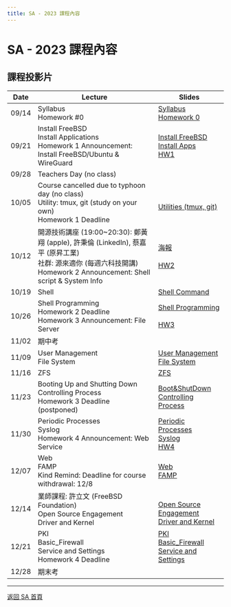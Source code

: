 ```yaml
---
title: SA - 2023 課程內容
---
```


# SA - 2023 課程內容

## 課程投影片

| Date  | Lecture                                                                                                                                                                    | Slides                                                                                                                                   |
| ----- | -------------------------------------------------------------------------------------------------------------------------------------------------------------------------- | ---------------------------------------------------------------------------------------------------------------------------------------- |
| 09/14 | Syllabus<br>Homework #0                                                                                                                                                    | [Syllabus](slides/00_Syllabus.pdf)<br>[Homework 0](slides/00_Homework_0.pdf)                                                             |
| 09/21 | Install FreeBSD<br>Install Applications<br>Homework 1 Announcement: Install FreeBSD/Ubuntu & WireGuard                                                                     | [Install FreeBSD](slides/01_Install_FreeBSD.pdf)<br>[Install Apps](slides/02_Installing_Applications.pdf)<br>[HW1](slides/HW1.pdf)       |
| 09/28 | Teachers Day (no class)                                                                                                                                                    |                                                                                                                                          |
| 10/05 | Course cancelled due to typhoon day (no class)<br>Utility: tmux, git (study on your own)<br>Homework 1 Deadline                                                            | <br>[Utilities (tmux, git)](slides/05_Utilities_tmux_git.pdf)                                                                            |
| 10/12 | 開源技術講座 (19:00~20:30): 鄭黃翔 (apple), 許秉倫 (LinkedIn), 蔡嘉平 (原昇工業)<br>社群: 源來適你 (每週六科技開講)<br>Homework 2 Announcement: Shell script & System Info | [海報](slides/20231012_開源技術講座_源來適你.pdf)<br><br>[HW2](slides/HW2.pdf)                                                           |
| 10/19 | Shell                                                                                                                                                                      | [Shell Command](slides/03_Shell.pdf)                                                                                                     |
| 10/26 | Shell Programming<br>Homework 2 Deadline<br>Homework 3 Announcement: File Server                                                                                           | [Shell Programming](slides/04_ShellProgramming.pdf)<br><br>[HW3](slides/HW3.pdf)                                                         |
| 11/02 | 期中考                                                                                                                                                                     |                                                                                                                                          |
| 11/09 | User Management<br>File System                                                                                                                                             | [User Management](slides/07_User_Management.pdf)<br>[File System](slides/10_FileSystem.pdf)                                              |
| 11/16 | ZFS                                                                                                                                                                        | [ZFS](slides/15_ZFS.pdf)                                                                                                                 |
| 11/23 | Booting Up and Shutting Down<br>Controlling Process<br>Homework 3 Deadline (postponed)                                                                                     | [Boot&ShutDown](slides/06_Boot_ShutDown.pdf)<br>[Controlling Process](slides/08_Controlling_Process.pdf)                                 |
| 11/30 | Periodic Processes<br>Syslog<br>Homework 4 Announcement: Web Service                                                                                                       | [Periodic Processes](slides/09_Periodic_Processes.pdf)<br>[Syslog](slides/17_Syslog_and_LogRotate.pdf)<br>[HW4](slides/HW4.pdf)          |
| 12/07 | Web<br>FAMP<br>Kind Remind: Deadline for course withdrawal: 12/8                                                                                                           | [Web](slides/18_Web.pdf)<br>[FAMP](slides/19_FAMP.pdf)                                                                                   |
| 12/14 | 業師課程: 許立文 (FreeBSD Foundation)<br>Open Source Engagement<br>Driver and Kernel                                                                                       | <br>[Open Source Engagement](slides/21_Open_Source_Engagement.pdf)<br>[Driver and Kernel](slides/20_Driver_and_Kernel.pdf)               |
| 12/21 | PKI<br>Basic_Firewall<br>Service and Settings<br>Homework 4 Deadline                                                                                                       | [PKI](slides/22_PKI.pdf)<br>[Basic_Firewall](slides/25_Basic_Firewall.pdf)<br>[Service and Settings](slides/11_Service_and_Settings.pdf) |
| 12/28 | 期末考                                                                                                                                                                     |                                                                                                                                          |

---

[返回 SA 首頁](/sa/)
